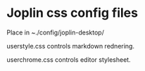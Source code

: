 # Joplin css config files
Place in ~./config/joplin-desktop/

userstyle.css controls markdown rednering.

userchrome.css controls editor stylesheet.
